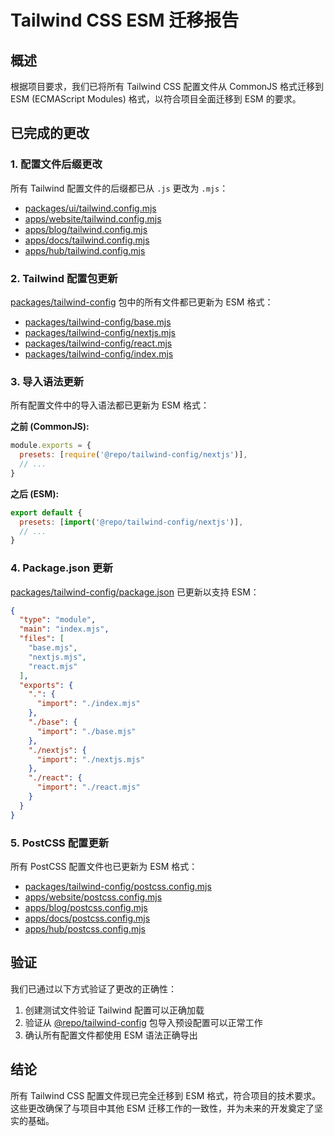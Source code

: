 # Tailwind CSS ESM 迁移报告

## 概述

根据项目要求，我们已将所有 Tailwind CSS 配置文件从 CommonJS 格式迁移到 ESM (ECMAScript Modules) 格式，以符合项目全面迁移到 ESM 的要求。

## 已完成的更改

### 1. 配置文件后缀更改

所有 Tailwind 配置文件的后缀都已从 `.js` 更改为 `.mjs`：

- [packages/ui/tailwind.config.mjs](file:///c:/project/ifa/packages/ui/tailwind.config.mjs)
- [apps/website/tailwind.config.mjs](file:///c:/project/ifa/apps/website/tailwind.config.mjs)
- [apps/blog/tailwind.config.mjs](file:///c:/project/ifa/apps/blog/tailwind.config.mjs)
- [apps/docs/tailwind.config.mjs](file:///c:/project/ifa/apps/docs/tailwind.config.mjs)
- [apps/hub/tailwind.config.mjs](file:///c:/project/ifa/apps/hub/tailwind.config.mjs)

### 2. Tailwind 配置包更新

[packages/tailwind-config](file:///c:/project/ifa/packages/tailwind-config) 包中的所有文件都已更新为 ESM 格式：

- [packages/tailwind-config/base.mjs](file:///c:/project/ifa/packages/tailwind-config/base.mjs)
- [packages/tailwind-config/nextjs.mjs](file:///c:/project/ifa/packages/tailwind-config/nextjs.mjs)
- [packages/tailwind-config/react.mjs](file:///c:/project/ifa/packages/tailwind-config/react.mjs)
- [packages/tailwind-config/index.mjs](file:///c:/project/ifa/packages/tailwind-config/index.mjs)

### 3. 导入语法更新

所有配置文件中的导入语法都已更新为 ESM 格式：

**之前 (CommonJS):**
```javascript
module.exports = {
  presets: [require('@repo/tailwind-config/nextjs')],
  // ...
}
```

**之后 (ESM):**
```javascript
export default {
  presets: [import('@repo/tailwind-config/nextjs')],
  // ...
}
```

### 4. Package.json 更新

[packages/tailwind-config/package.json](file:///c:/project/ifa/packages/tailwind-config/package.json) 已更新以支持 ESM：

```json
{
  "type": "module",
  "main": "index.mjs",
  "files": [
    "base.mjs",
    "nextjs.mjs",
    "react.mjs"
  ],
  "exports": {
    ".": {
      "import": "./index.mjs"
    },
    "./base": {
      "import": "./base.mjs"
    },
    "./nextjs": {
      "import": "./nextjs.mjs"
    },
    "./react": {
      "import": "./react.mjs"
    }
  }
}
```

### 5. PostCSS 配置更新

所有 PostCSS 配置文件也已更新为 ESM 格式：

- [packages/tailwind-config/postcss.config.mjs](file:///c:/project/ifa/packages/tailwind-config/postcss.config.mjs)
- [apps/website/postcss.config.mjs](file:///c:/project/ifa/apps/website/postcss.config.mjs)
- [apps/blog/postcss.config.mjs](file:///c:/project/ifa/apps/blog/postcss.config.mjs)
- [apps/docs/postcss.config.mjs](file:///c:/project/ifa/apps/docs/postcss.config.mjs)
- [apps/hub/postcss.config.mjs](file:///c:/project/ifa/apps/hub/postcss.config.mjs)

## 验证

我们已通过以下方式验证了更改的正确性：

1. 创建测试文件验证 Tailwind 配置可以正确加载
2. 验证从 [@repo/tailwind-config](file:///c:/project/ifa/packages/tailwind-config) 包导入预设配置可以正常工作
3. 确认所有配置文件都使用 ESM 语法正确导出

## 结论

所有 Tailwind CSS 配置文件现已完全迁移到 ESM 格式，符合项目的技术要求。这些更改确保了与项目中其他 ESM 迁移工作的一致性，并为未来的开发奠定了坚实的基础。